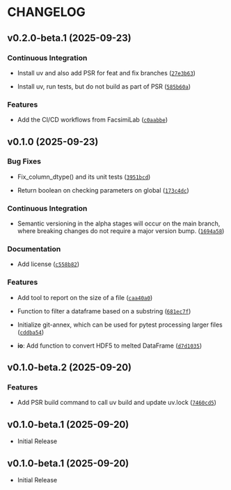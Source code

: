 # CHANGELOG

<!-- version list -->

## v0.2.0-beta.1 (2025-09-23)

### Continuous Integration

- Install uv and also add PSR for feat and fix branches
  ([`27e3b63`](https://github.com/pranavmishra90/faxlab-tools/commit/27e3b63859079509c2dd83a089994f2be9f2cc79))

- Install uv, run tests, but do not build as part of PSR
  ([`585b60a`](https://github.com/pranavmishra90/faxlab-tools/commit/585b60a3aba4c8046908561f8fe87dc8b4852eb1))

### Features

- Add the CI/CD workflows from FacsimiLab
  ([`c0aabbe`](https://github.com/pranavmishra90/faxlab-tools/commit/c0aabbef60bfae889c5e6433b3a9385592f64aca))


## v0.1.0 (2025-09-23)

### Bug Fixes

- Fix_column_dtype() and its unit tests
  ([`3951bcd`](https://github.com/pranavmishra90/faxlab-tools/commit/3951bcd9fb26115f44ead45f979526a59b458216))

- Return boolean on checking parameters on global
  ([`173c4dc`](https://github.com/pranavmishra90/faxlab-tools/commit/173c4dcc7f2f48e5b8cda273162722d7ba9f49f9))

### Continuous Integration

- Semantic versioning in the alpha stages will occur on the main branch, where breaking changes do
  not require a major version bump.
  ([`1694a58`](https://github.com/pranavmishra90/faxlab-tools/commit/1694a58f3e46294e8d1b1a64a565aceab09dd0dd))

### Documentation

- Add license
  ([`c558b82`](https://github.com/pranavmishra90/faxlab-tools/commit/c558b82ff46cbc12c872783147d599607770e01c))

### Features

- Add tool to report on the size of a file
  ([`caa40a0`](https://github.com/pranavmishra90/faxlab-tools/commit/caa40a0f5e2c987fc9ac84723b014e68d231ed23))

- Function to filter a dataframe based on a substring
  ([`681ec7f`](https://github.com/pranavmishra90/faxlab-tools/commit/681ec7f2611037b527036358caa8842e0fe86fb2))

- Initialize git-annex, which can be used for pytest processing larger files
  ([`cddba54`](https://github.com/pranavmishra90/faxlab-tools/commit/cddba5415be1f8f6e9ce596931ca5bfb210ac0ca))

- **io**: Add function to convert HDF5 to melted DataFrame
  ([`d7d1035`](https://github.com/pranavmishra90/faxlab-tools/commit/d7d1035488fff4762082f76afabfb9e7bab7537f))


## v0.1.0-beta.2 (2025-09-20)

### Features

- Add PSR build command to call uv build and update uv.lock
  ([`7460cd5`](https://github.com/pranavmishra90/faxlab-tools/commit/7460cd536c8e950630715e0f3e506ac8e22486de))


## v0.1.0-beta.1 (2025-09-20)

- Initial Release

## v0.1.0-beta.1 (2025-09-20)

- Initial Release
